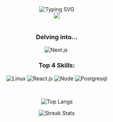 <div align=center>
  <img src="https://readme-typing-svg.herokuapp.com?font=Fira+Code&weight=800&size=30&pause=1000&color=993399&background=FFFFFF00&center=true&vCenter=true&width=435&lines=Marcell+Here!;Full-Stack+Dev" alt="Typing SVG" />
</div>
<div align=center>
  <img src="https://github-profile-trophy.vercel.app/?username=marcelldac&theme=onestar&row=1&column=3&no-bg=true&margin-w=15&margin-h=15" />
</div>
<div align="center" style="inline-block"> 
<br>

### Delving into...

![Next.js](https://img.shields.io/badge/next.js-000000?style=for-the-badge&logo=nextdotjs&logoColor=white)
![]()

### Top 4 Skills:

![Linux](https://img.shields.io/badge/Linux-FCC624?style=for-the-badge&logo=linux&logoColor=black)
![React.js](https://img.shields.io/badge/React-61DAFB.svg?style=for-the-badge&logo=React&logoColor=black)
![Node](https://img.shields.io/badge/Node.js-339933.svg?style=for-the-badge&logo=nodedotjs&logoColor=white)
![Postgresql](https://img.shields.io/badge/postgres-%23316192.svg?style=for-the-badge&logo=postgresql&logoColor=white)

</div>
<br>
<div align="center">
  
  ![Top Langs](https://github-readme-stats.vercel.app/api/top-langs/?username=marcelldac&theme=tokyonight)
</div>
<div align='center'>
  
  ![Streak Stats](https://github-readme-streak-stats.herokuapp.com/?user=marcelldac&theme=tokyonight)
</div>
